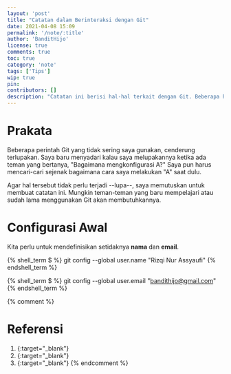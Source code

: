 ```yaml
---
layout: 'post'
title: "Catatan dalam Berinteraksi dengan Git"
date: 2021-04-08 15:09
permalink: '/note/:title'
author: 'BanditHijo'
license: true
comments: true
toc: true
category: 'note'
tags: ['Tips']
wip: true
pin:
contributors: []
description: "Catatan ini berisi hal-hal terkait dengan Git. Beberapa hal mungkin terlupakan karena tidak terlalu sering digunakan. Saya merasa perlu untuk menyimpan dan merangkumnya pada sebuah catatan."
---
```


# Prakata

Beberapa perintah Git yang tidak sering saya gunakan, cenderung terlupakan. Saya baru menyadari kalau saya melupakannya ketika ada teman yang bertanya, "Bagaimana mengkonfigurasi A?" Saya pun harus mencari-cari sejenak bagaimana cara saya melakukan "A" saat dulu.

Agar hal tersebut tidak perlu terjadi --lupa--, saya memutuskan untuk membuat catatan ini. Mungkin teman-teman yang baru mempelajari atau sudah lama menggunakan Git akan membutuhkannya.

# Configurasi Awal

Kita perlu untuk mendefinisikan setidaknya **nama** dan **email**.

{% shell_term $ %}
git config --global user.name "Rizqi Nur Assyaufi"
{% endshell_term %}

{% shell_term $ %}
git config --global user.email "bandithijo@gmail.com"
{% endshell_term %}













{% comment %}
# Referensi

1. [](){:target="_blank"}
2. [](){:target="_blank"}
3. [](){:target="_blank"}
{% endcomment %}
